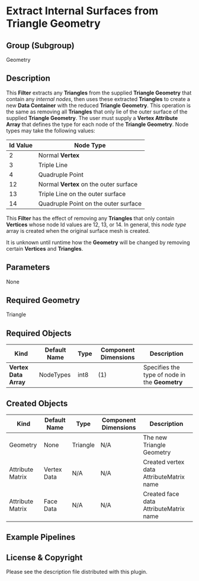 # Extract Internal Surfaces from Triangle Geometry

## Group (Subgroup) ##

Geometry

## Description ##

This **Filter** extracts any **Triangles** from the supplied **Triangle Geometry** that contain any *internal nodes*, then uses these extracted **Triangles** to create a new **Data Container** with the reduced **Triangle Geometry**.  This operation is the same as removing all **Triangles** that only lie of the outer surface of the supplied **Triangle Geometry**.  The user must supply a **Vertex Attribute Array** that defines the type for each node of the **Triangle Geometry**.  Node types may take the following values:

| Id Value | Node Type |
|----------|-----------|
| 2 | Normal **Vertex** |
| 3 | Triple Line |
| 4 | Quadruple Point |
| 12 | Normal **Vertex** on the outer surface |
| 13 | Triple Line on the outer surface |
| 14 | Quadruple Point on the outer surface |

This **Filter** has the effect of removing any **Triangles** that only contain **Vertices** whose node Id values are 12, 13, or 14.  In general, this *node type* array is created when the original surface mesh is created.   

It is unknown until runtime how the **Geometry** will be changed by removing certain **Vertices** and **Triangles**.

## Parameters ##

None

## Required Geometry ###

Triangle

## Required Objects ##

| Kind | Default Name | Type | Component Dimensions | Description |
|------|--------------|------|----------------------|-------------|
| **Vertex Data Array** | NodeTypes | int8 | (1) | Specifies the type of node in the **Geometry** |

## Created Objects ##

| Kind | Default Name | Type | Component Dimensions | Description |
|------|--------------|------|----------------------|-------------|
| Geometry | None | Triangle | N/A | The new Triangle Geometry |
| Attribute Matrix | Vertex Data | N/A | N/A | Created vertex data AttributeMatrix name |
| Attribute Matrix | Face Data | N/A | N/A | Created face data AttributeMatrix name |

## Example Pipelines ##



## License & Copyright ##

Please see the description file distributed with this plugin.



